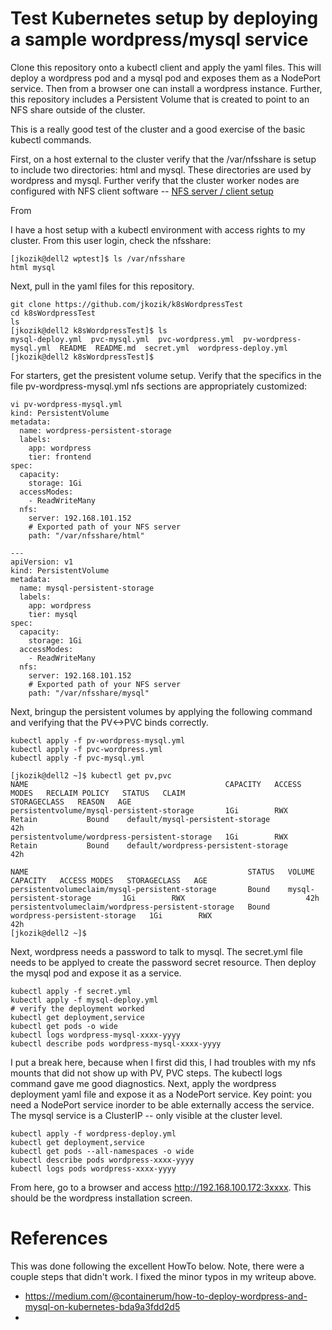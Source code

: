 # Test Kubernetes setup by deploying a sample wordpress/mysql service
Clone this repository onto a kubectl client and apply the yaml files. This will deploy a wordpress pod and a mysql pod and exposes them as a NodePort service.  Then from a browser one can install a wordpress instance.  Further, this repository includes a Persistent Volume that is created to point to an NFS share outside of the cluster. 

This is a really good test of the cluster and a good exercise of the basic kubectl commands.

First, on a host external to the cluster verify that the /var/nfsshare is setup to include two directories: html and mysql.  These directories are used by wordpress and mysql. Further verify that the cluster worker nodes are configured with NFS client software -- [NFS server / client setup](https://github.com/jkozik/SetupKubeadmCentos7/blob/master/ClusterBasics.md#volume-storage-nfs-pv-pvc)

From 

I have a host setup with a kubectl environment with access rights to my cluster.  From this user login, check the nfsshare:
```
[jkozik@dell2 wptest]$ ls /var/nfsshare
html mysql
```
Next, pull in the yaml files for this repository.  
```
git clone https://github.com/jkozik/k8sWordpressTest
cd k8sWordpressTest
ls
[jkozik@dell2 k8sWordpressTest]$ ls
mysql-deploy.yml  pvc-mysql.yml  pvc-wordpress.yml  pv-wordpress-mysql.yml  README  README.md  secret.yml  wordpress-deploy.yml
[jkozik@dell2 k8sWordpressTest]$
```
For starters, get the presistent volume setup.  Verify that the specifics in the file pv-wordpress-mysql.yml nfs sections are appropriately customized:
```
vi pv-wordpress-mysql.yml
kind: PersistentVolume
metadata:
  name: wordpress-persistent-storage
  labels:
    app: wordpress
    tier: frontend
spec:
  capacity:
    storage: 1Gi
  accessModes:
    - ReadWriteMany
  nfs:
    server: 192.168.101.152
    # Exported path of your NFS server
    path: "/var/nfsshare/html"

---
apiVersion: v1
kind: PersistentVolume
metadata:
  name: mysql-persistent-storage
  labels:
    app: wordpress
    tier: mysql
spec:
  capacity:
    storage: 1Gi
  accessModes:
    - ReadWriteMany
  nfs:
    server: 192.168.101.152
    # Exported path of your NFS server
    path: "/var/nfsshare/mysql"
```
Next, bringup the persistent volumes by applying the following command and verifying that the PV<->PVC binds correctly.
```
kubectl apply -f pv-wordpress-mysql.yml
kubectl apply -f pvc-wordpress.yml
kubectl apply -f pvc-mysql.yml

[jkozik@dell2 ~]$ kubectl get pv,pvc
NAME                                            CAPACITY   ACCESS MODES   RECLAIM POLICY   STATUS   CLAIM                                  STORAGECLASS   REASON   AGE
persistentvolume/mysql-persistent-storage       1Gi        RWX            Retain           Bound    default/mysql-persistent-storage                               42h
persistentvolume/wordpress-persistent-storage   1Gi        RWX            Retain           Bound    default/wordpress-persistent-storage                           42h

NAME                                                 STATUS   VOLUME                         CAPACITY   ACCESS MODES   STORAGECLASS   AGE
persistentvolumeclaim/mysql-persistent-storage       Bound    mysql-persistent-storage       1Gi        RWX                           42h
persistentvolumeclaim/wordpress-persistent-storage   Bound    wordpress-persistent-storage   1Gi        RWX                           42h
[jkozik@dell2 ~]$
```
Next, wordpress needs a password to talk to mysql. The secret.yml file needs to be applyed to create the password secret resource.  Then deploy the mysql pod and expose it as a service.
```
kubectl apply -f secret.yml
kubectl apply -f mysql-deploy.yml
# verify the deployment worked
kubectl get deployment,service
kubectl get pods -o wide
kubectl logs wordpress-mysql-xxxx-yyyy
kubectl describe pods wordpress-mysql-xxxx-yyyy
```
I put a break here, because when I first did this, I had troubles with my nfs mounts that did not show up with PV, PVC steps.  The kubectl logs command gave me good diagnostics.
Next, apply the wordpress deployment yaml file and expose it as a NodePort service. Key point: you need a NodePort service inorder to be able externally access the service.  The mysql service is a ClusterIP -- only visible at the cluster level.
```
kubectl apply -f wordpress-deploy.yml
kubectl get deployment,service
kubectl get pods --all-namespaces -o wide
kubectl describe pods wordpress-xxxx-yyyy
kubectl logs pods wordpress-xxxx-yyyy
```
From here, go to a browser and access http://192.168.100.172:3xxxx. This should be the wordpress installation screen.

# References
This was done following the excellent HowTo below.  Note, there were a couple steps that didn't work.  I fixed the minor typos in my writeup above.
- https://medium.com/@containerum/how-to-deploy-wordpress-and-mysql-on-kubernetes-bda9a3fdd2d5
- 

